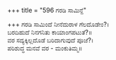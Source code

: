 +++
title = "596 ಗರಡಿ ಸಾಮಿನ್ದೆ"

+++
ಗರಡಿ ಸಾಮಿಂದೆ ನೀನೆದುರಾಳ ಗೆಲದೊಡೇಂ?।  
ಬರದಿಹುದೆ ನಿನಗನಿತು ಕಾಯಾಂಗಪಟುತೆ?॥  
ವರ ಸದ್ಯಕ್ಕಿಲ್ಲದೊಡೆ ಬರಿದಾಗುವುದೆ ಪೂಜೆ?।  
ಪರಿಶುದ್ಧ ಮನವೆ ವರ - ಮಂಕುತಿಮ್ಮ॥  
